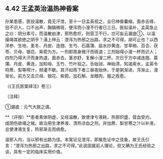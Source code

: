 ## 4.42 王孟英治温热神昏案

孙某患感，医投温散，竟无汗泄，至十一日孟英视之，业已神昏囊缩，面赤舌绛，目不识人，口不出声，胸膈微斑，便泻而小溲不行者已三日。医拟温补，孟英急止之曰：阴分素亏，而温散劫津，邪热愈炽，则营卫不行，岂可妄云漏底①，以温燥竭其欲绝之阴乎？浦上林云：泄泻为热邪之出路，求之不可得，胡可止也？以西洋参、生地、麦冬、丹皮、连翘、生芍、石菖蒲、盐水炒黄连、甘草梢、百合、茯苓、贝母、银花、紫菀为方。一剂即周身微汗而斑退；三剂始得小溲一杯而识人；四剂乃得大汗而身热退，面赤去，茎亦舒，复解小溲二杯。次日于方中减连翘、菖蒲、丹皮、黄连，加知母、玉竹、竹叶投之。舌始润，神始清，知渴索水，孟英令将蔗、梨等榨汁，频灌不歇。其汗如雨下者三昼夜始休，于是粥渐进，泻渐止，溲渐长。前方又去贝母、银花、紫菀，加石斛、龙眼肉，服之痊愈。

（《王氏医案绎注》卷三）

〔注释〕

①漏底：元气大脱之谓。

**〔评按〕**患者素体阴虚，又经温散，致使津亏液耗，热邪炽盛，营血受灼，成阴伤欲竭之候。故治用生津养液、清热凉血之剂，并加蔗、梨甘寒之汁以补液，总使津液生复，热邪渐去而病愈。

温邪入内，当以邪有出路为佳。本案证见泄泻，即属危证中之佳象，故王氏引言：“泄泻为热邪之出路，求之不可得。”此说固属前人理论，但又确为王氏经验之谈，具有一定的临床实用价值。
